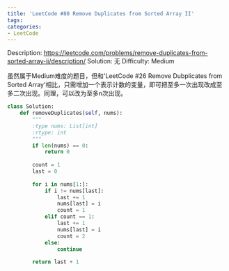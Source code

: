 ```yaml
---
title: 'LeetCode #80 Remove Duplicates from Sorted Array II'
tags:
categories:
- LeetCode
---
```


Description: https://leetcode.com/problems/remove-duplicates-from-sorted-array-ii/description/
Solution: 无
Difficulty: Medium

虽然属于Medium难度的题目，但和'LeetCode #26 Remove Dubplicates from Sorted Array'相比，只需增加一个表示计数的变量，即可把至多一次出现改成至多二次出现。同理，可以改为至多n次出现。

```python
class Solution:
    def removeDuplicates(self, nums):
        """
        :type nums: List[int]
        :rtype: int
        """
        if len(nums) == 0:
            return 0
        
        count = 1
        last = 0
        
        for i in nums[1:]:
            if i != nums[last]:
                last += 1
                nums[last] = i
                count = 1
            elif count == 1:
                last += 1
                nums[last] = i
                count = 2
            else:
                continue
                
        return last + 1
```
